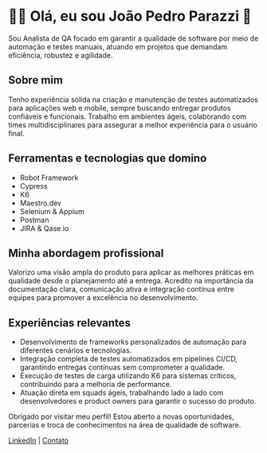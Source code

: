 <!DOCTYPE html>
<html lang="pt-BR">
<head>
<meta charset="UTF-8" />
<meta name="viewport" content="width=device-width, initial-scale=1" />
</head>
<body>


<div class="container">
  <h1 id="title">👨‍💻 Olá, eu sou João Pedro Parazzi 👋</h1>

  <p id="intro">Sou Analista de QA focado em garantir a qualidade de software por meio de automação e testes manuais, atuando em projetos que demandam eficiência, robustez e agilidade.</p>

  <h2 id="aboutTitle">Sobre mim</h2>
  <p id="aboutText">Tenho experiência sólida na criação e manutenção de testes automatizados para aplicações web e mobile, sempre buscando entregar produtos confiáveis e funcionais. Trabalho em ambientes ágeis, colaborando com times multidisciplinares para assegurar a melhor experiência para o usuário final.</p>

  <h2 id="toolsTitle">Ferramentas e tecnologias que domino</h2>
  <ul id="toolsList">
    <li>Robot Framework</li>
    <li>Cypress</li>
    <li>K6</li>
    <li>Maestro.dev</li>
    <li>Selenium & Appium</li>
    <li>Postman</li>
    <li>JIRA & Qase.io</li>
  </ul>

  <h2 id="approachTitle">Minha abordagem profissional</h2>
  <p id="approachText">Valorizo uma visão ampla do produto para aplicar as melhores práticas em qualidade desde o planejamento até a entrega. Acredito na importância da documentação clara, comunicação ativa e integração contínua entre equipes para promover a excelência no desenvolvimento.</p>

  <h2 id="experienceTitle">Experiências relevantes</h2>
  <ul id="experienceList">
    <li>Desenvolvimento de frameworks personalizados de automação para diferentes cenários e tecnologias.</li>
    <li>Integração completa de testes automatizados em pipelines CI/CD, garantindo entregas contínuas sem comprometer a qualidade.</li>
    <li>Execução de testes de carga utilizando K6 para sistemas críticos, contribuindo para a melhoria de performance.</li>
    <li>Atuação direta em squads ágeis, trabalhando lado a lado com desenvolvedores e product owners para garantir o sucesso do produto.</li>
  </ul>

  <footer>
    <p id="footerThanks">Obrigado por visitar meu perfil! Estou aberto a novas oportunidades, parcerias e troca de conhecimentos na área de qualidade de software.</p>
    <p>
      <a href="https://www.linkedin.com/in/joão-pedro-parazzi-544a301b8/" target="_blank" rel="noopener noreferrer" id="footerLinkedin">LinkedIn</a> | 
      <a href="joaopparazzi@gmail.com" id="footerContact">Contato</a>
    </p>
  </footer>
</div>

</body>
</html>
